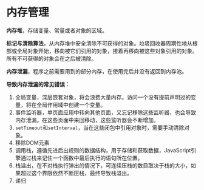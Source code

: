 # 内存管理 #

**内存堆**，存储变量、常量或者对象的区域。

**标记与清除算法**，从内存堆中安全清除不可获得的对象。垃圾回收器周期性地从根部或全局对象开始，移向被它们引用的对象，接着再移向被这些对象引用的对象。所有不可获得的对象会在之后被清除。

**内存泄漏**，程序之前需要用到的部分内存，在使用完后并没有返回到内存池。

**导致内存泄漏的常见错误：**

1. 全局变量，深层嵌套对象，将会浪费大量内存。访问一个没有提前声明过的变量，将在全局作用域中创建一个变量。
2. 事件监听器，单页面应用中转向其他页面，又忘记移除这些监听器，也会导致内存泄漏。在这些页面中来回移动，这些监听器会不断增加。
3. `setTimeout`和`setInterval`，当在这些闭包中引用对象时，需要手动清除对象。
4. 移除DOM元素
5. 调用栈，遵循先进后出规则的数据结构，用于存储和获取数据，JavaScript引擎通过栈来记住一个函数中最后执行的语句所在位置。
6. 栈溢出，在不对栈执行弹出的情况下，可连续压栈的数目取决于栈的大小，如果超过这个界限依然不断压栈，最终导致栈溢出。
7. 递归